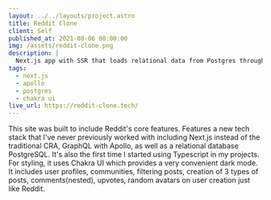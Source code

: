 ```yaml
---
layout: ../../layouts/project.astro
title: Reddit Clone
client: Self
published_at: 2021-08-06 00:00:00
img: /assets/reddit-clone.png
description: |
  Next.js app with SSR that loads relational data from Postgres through a Graphql api.
tags:
  - next.js
  - apollo
  - postgres
  - chakra ui
live_url: https://reddit-clone.tech/
---
```


This site was built to include Reddit's core features. Features a new tech stack that I've never previously worked with
including Next.js instead of the traditional CRA, <span class="graphql">GraphQL</span> with Apollo, as well as a relational
database <span class="postgres">PostgreSQL</span>. It's also the first time I started using <span class="typescript">Typescript</span>
in my projects. For styling, it uses Chakra UI which provides a very convenient dark mode. It includes user profiles,
communities, filtering posts, creation of 3 types of posts, comments(nested), upvotes, random avatars on user creation just like Reddit.
